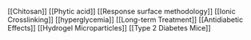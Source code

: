 [[Chitosan]]
[[Phytic acid]]
[[Response surface methodology]]
[[Ionic Crosslinking]]
[[hyperglycemia]]
[[Long-term Treatment]]
[[Antidiabetic Effects]]
[[Hydrogel Microparticles]]
[[Type 2 Diabetes Mice]]
